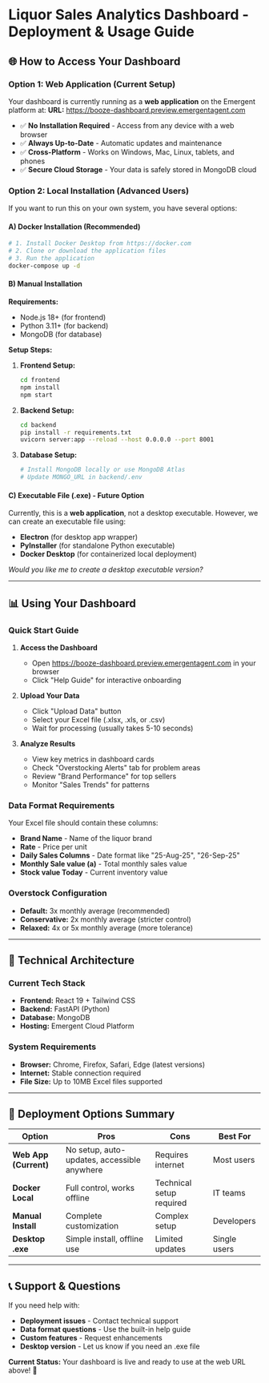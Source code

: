 # Liquor Sales Analytics Dashboard - Deployment & Usage Guide

## 🌐 How to Access Your Dashboard

### Option 1: Web Application (Current Setup)
Your dashboard is currently running as a **web application** on the Emergent platform at:
**URL:** https://booze-dashboard.preview.emergentagent.com

- ✅ **No Installation Required** - Access from any device with a web browser
- ✅ **Always Up-to-Date** - Automatic updates and maintenance
- ✅ **Cross-Platform** - Works on Windows, Mac, Linux, tablets, and phones
- ✅ **Secure Cloud Storage** - Your data is safely stored in MongoDB cloud

### Option 2: Local Installation (Advanced Users)

If you want to run this on your own system, you have several options:

#### A) Docker Installation (Recommended)
```bash
# 1. Install Docker Desktop from https://docker.com
# 2. Clone or download the application files
# 3. Run the application
docker-compose up -d
```

#### B) Manual Installation
**Requirements:**
- Node.js 18+ (for frontend)
- Python 3.11+ (for backend) 
- MongoDB (for database)

**Setup Steps:**
1. **Frontend Setup:**
   ```bash
   cd frontend
   npm install
   npm start
   ```

2. **Backend Setup:**
   ```bash
   cd backend
   pip install -r requirements.txt
   uvicorn server:app --reload --host 0.0.0.0 --port 8001
   ```

3. **Database Setup:**
   ```bash
   # Install MongoDB locally or use MongoDB Atlas
   # Update MONGO_URL in backend/.env
   ```

#### C) Executable File (.exe) - Future Option
Currently, this is a **web application**, not a desktop executable. However, we can create an executable file using:

- **Electron** (for desktop app wrapper)
- **PyInstaller** (for standalone Python executable)
- **Docker Desktop** (for containerized local deployment)

*Would you like me to create a desktop executable version?*

---

## 📊 Using Your Dashboard

### Quick Start Guide

1. **Access the Dashboard**
   - Open https://booze-dashboard.preview.emergentagent.com in your browser
   - Click "Help Guide" for interactive onboarding

2. **Upload Your Data**
   - Click "Upload Data" button
   - Select your Excel file (.xlsx, .xls, or .csv)
   - Wait for processing (usually takes 5-10 seconds)

3. **Analyze Results**
   - View key metrics in dashboard cards
   - Check "Overstocking Alerts" tab for problem areas
   - Review "Brand Performance" for top sellers
   - Monitor "Sales Trends" for patterns

### Data Format Requirements

Your Excel file should contain these columns:
- **Brand Name** - Name of the liquor brand
- **Rate** - Price per unit
- **Daily Sales Columns** - Date format like "25-Aug-25", "26-Sep-25"
- **Monthly Sale value (a)** - Total monthly sales value
- **Stock value Today** - Current inventory value

### Overstock Configuration

- **Default:** 3x monthly average (recommended)
- **Conservative:** 2x monthly average (stricter control)
- **Relaxed:** 4x or 5x monthly average (more tolerance)

---

## 🔧 Technical Architecture

### Current Tech Stack
- **Frontend:** React 19 + Tailwind CSS
- **Backend:** FastAPI (Python)
- **Database:** MongoDB
- **Hosting:** Emergent Cloud Platform

### System Requirements
- **Browser:** Chrome, Firefox, Safari, Edge (latest versions)
- **Internet:** Stable connection required
- **File Size:** Up to 10MB Excel files supported

---

## 🚀 Deployment Options Summary

| Option | Pros | Cons | Best For |
|--------|------|------|----------|
| **Web App (Current)** | No setup, auto-updates, accessible anywhere | Requires internet | Most users |
| **Docker Local** | Full control, works offline | Technical setup required | IT teams |
| **Manual Install** | Complete customization | Complex setup | Developers |
| **Desktop .exe** | Simple install, offline use | Limited updates | Single users |

---

## 📞 Support & Questions

If you need help with:
- **Deployment issues** - Contact technical support
- **Data format questions** - Use the built-in help guide
- **Custom features** - Request enhancements
- **Desktop version** - Let us know if you need an .exe file

**Current Status:** Your dashboard is live and ready to use at the web URL above! 🎉